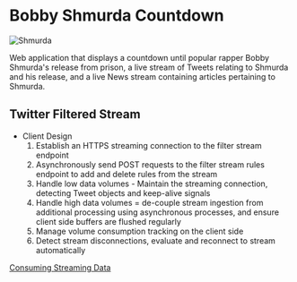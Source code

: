 # Bobby Shmurda Countdown

![Shmurda](https://www.nydailynews.com/resizer/0WFbReH_FPlaA9RU4I3unlEclZs=/1200x0/top/arc-anglerfish-arc2-prod-tronc.s3.amazonaws.com/public/3FJNG6SA2ZBSYFHZXACI7IKQ3E.jpg)

Web application that displays a countdown until popular rapper Bobby Shmurda's release from prison, a live stream of Tweets relating to Shmurda and his release, and a live News stream containing articles pertaining to Shmurda.

## Twitter Filtered Stream
 - Client Design
    1. Establish an HTTPS streaming connection to the filter stream endpoint
    2. Asynchronously send POST requests to the filter stream rules endpoint to add and delete rules from the stream
    3. Handle low data volumes - Maintain the streaming connection, detecting Tweet objects and keep-alive signals
    4. Handle high data volumes = de-couple stream ingestion from additional processing using asynchronous processes, and ensure client side buffers are flushed regularly
    5. Manage volume consumption tracking on the client side
    6. Detect stream disconnections, evaluate and reconnect to stream automatically

[Consuming Streaming Data](https://developer.twitter.com/en/docs/twitter-api/tweets/filtered-stream/integrate/consuming-streaming-data)

